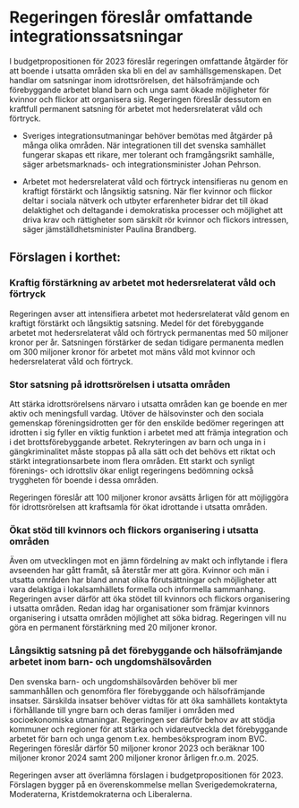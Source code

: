 # Regeringen föreslår omfattande integrationssatsningar

I budgetpropositionen för 2023 föreslår regeringen omfattande åtgärder för att boende i utsatta områden ska bli en del av samhällsgemenskapen. Det handlar om satsningar inom idrottsrörelsen, det hälsofrämjande och förebyggande arbetet bland barn och unga samt ökade möjligheter för kvinnor och flickor att organisera sig. Regeringen föreslår dessutom en kraftfull permanent satsning för arbetet mot hedersrelaterat våld och förtryck.

- Sveriges integrationsutmaningar behöver bemötas med åtgärder på många olika områden. När integrationen till det svenska samhället fungerar skapas ett rikare, mer tolerant och framgångsrikt samhälle, säger arbetsmarknads- och integrationsminister Johan Pehrson.

- Arbetet mot hedersrelaterat våld och förtryck intensifieras nu genom en kraftigt förstärkt och långsiktig satsning. När fler kvinnor och flickor deltar i sociala nätverk och utbyter erfarenheter bidrar det till ökad delaktighet och deltagande i demokratiska processer och möjlighet att driva krav och rättigheter som särskilt rör kvinnor och flickors intressen, säger jämställdhetsminister Paulina Brandberg.

## Förslagen i korthet:

### Kraftig förstärkning av arbetet mot hedersrelaterat våld och förtryck

Regeringen avser att intensifiera arbetet mot hedersrelaterat våld genom en kraftigt förstärkt och långsiktig satsning. Medel för det förebyggande arbetet mot hedersrelaterat våld och förtryck permanentas med 50 miljoner kronor per år. Satsningen förstärker de sedan tidigare permanenta medlen om 300 miljoner kronor för arbetet mot mäns våld mot kvinnor och hedersrelaterat våld och förtryck.

### Stor satsning på idrottsrörelsen i utsatta områden

Att stärka idrottsrörelsens närvaro i utsatta områden kan ge boende en mer aktiv och meningsfull vardag. Utöver de hälsovinster och den sociala gemenskap föreningsidrotten ger för den enskilde bedömer regeringen att idrotten i sig fyller en viktig funktion i arbetet med att främja integration och i det brottsförebyggande arbetet. Rekryteringen av barn och unga in i gängkriminalitet måste stoppas på alla sätt och det behövs ett riktat och stärkt integrationsarbete inom flera områden. Ett starkt och synligt förenings- och idrottsliv ökar enligt regeringens bedömning också tryggheten för boende i dessa områden.

Regeringen föreslår att 100 miljoner kronor avsätts årligen för att möjliggöra för idrottsrörelsen att kraftsamla för ökat idrottande i utsatta områden.

### Ökat stöd till kvinnors och flickors organisering i utsatta områden

Även om utvecklingen mot en jämn fördelning av makt och inflytande i flera avseenden har gått framåt, så återstår mer att göra. Kvinnor och män i utsatta områden har bland annat olika förutsättningar och möjligheter att vara delaktiga i lokalsamhällets formella och informella sammanhang. Regeringen avser därför att öka stödet till kvinnors och flickors organisering i utsatta områden. Redan idag har organisationer som främjar kvinnors organisering i utsatta områden möjlighet att söka bidrag. Regeringen vill nu göra en permanent förstärkning med 20 miljoner kronor.

### Långsiktig satsning på det förebyggande och hälsofrämjande arbetet inom barn- och ungdomshälsovården

Den svenska barn- och ungdomshälsovården behöver bli mer sammanhållen och genomföra fler förebyggande och hälsofrämjande insatser. Särskilda insatser behöver vidtas för att öka samhällets kontaktyta i förhållande till yngre barn och deras familjer i områden med socioekonomiska utmaningar. Regeringen ser därför behov av att stödja kommuner och regioner för att stärka och vidareutveckla det förebyggande arbetet för barn och unga genom t.ex. hembesöksprogram inom BVC. Regeringen föreslår därför 50 miljoner kronor 2023 och beräknar 100 miljoner kronor 2024 samt 200 miljoner kronor årligen fr.o.m. 2025.

Regeringen avser att överlämna förslagen i budgetpropositionen för 2023. Förslagen bygger på en överenskommelse mellan Sverigedemokraterna, Moderaterna, Kristdemokraterna och Liberalerna.
